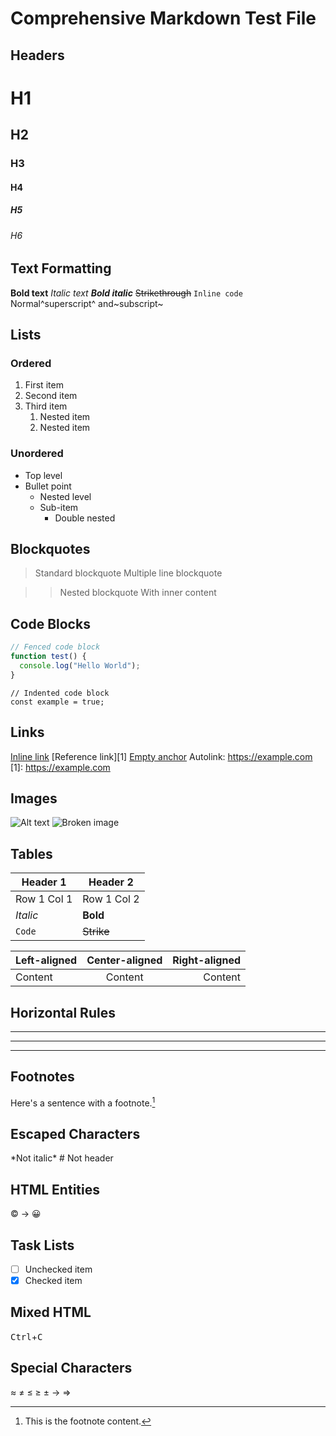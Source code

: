 # Comprehensive Markdown Test File

## Headers
# H1
## H2
### H3
#### H4
##### H5
###### H6

## Text Formatting
**Bold text**
*Italic text*
***Bold italic***
~~Strikethrough~~
`Inline code`
Normal^superscript^ and~subscript~

## Lists

### Ordered
1. First item
2. Second item
3. Third item
   1. Nested item
   2. Nested item

### Unordered
- Top level
- Bullet point
  - Nested level
  - Sub-item
    - Double nested

## Blockquotes
> Standard blockquote
> Multiple line
> blockquote

>> Nested blockquote
>> With inner content

## Code Blocks

```javascript
// Fenced code block
function test() {
  console.log("Hello World");
}
```

    // Indented code block
    const example = true;

## Links
[Inline link](https://example.com)
[Reference link][1]
[Empty anchor](#)
Autolink: <https://example.com>
[1]: https://example.com

## Images
![Alt text](https://picsum.photos/200/300 "Title text")
![Broken image](missing-image.jpg)

## Tables
| Header 1     | Header 2     |
|--------------|--------------|
| Row 1 Col 1   | Row 1 Col 2   |
| *Italic*      | **Bold**      |
| `Code`        | ~~Strike~~    |

| Left-aligned | Center-aligned | Right-aligned |
|:-------------|:--------------:|--------------:|
| Content      | Content        | Content       |

## Horizontal Rules
---
***
___

## Footnotes
Here's a sentence with a footnote.[^1]

[^1]: This is the footnote content.

## Escaped Characters
\*Not italic\*
\# Not header

## HTML Entities
&copy;
&rarr;
&#x1F600;

## Task Lists
- [ ] Unchecked item
- [x] Checked item

## Mixed HTML
<kbd>Ctrl</kbd>+<kbd>C</kbd>

## Special Characters
≈ ≠ ≤ ≥ ± → ⇒

<!-- HTML comment -->
